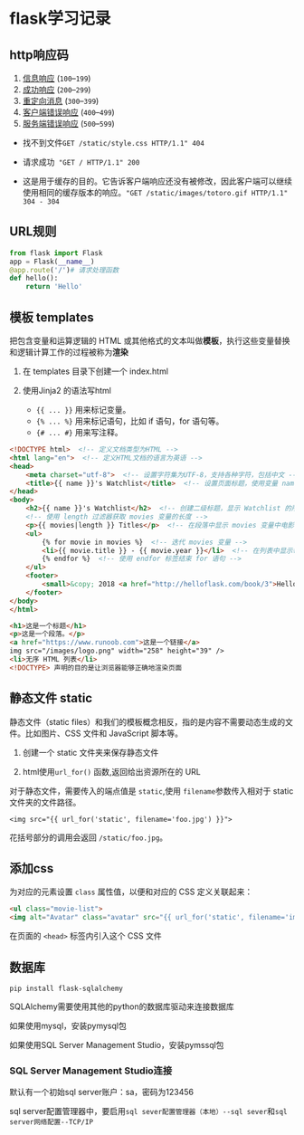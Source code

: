 # flask学习记录

## http响应码

1. [信息响应](https://developer.mozilla.org/zh-CN/docs/Web/HTTP/Status#信息响应) (`100`–`199`)
2. [成功响应](https://developer.mozilla.org/zh-CN/docs/Web/HTTP/Status#成功响应) (`200`–`299`)
3. [重定向消息](https://developer.mozilla.org/zh-CN/docs/Web/HTTP/Status#重定向消息) (`300`–`399`)
4. [客户端错误响应](https://developer.mozilla.org/zh-CN/docs/Web/HTTP/Status#客户端错误响应) (`400`–`499`)
5. [服务端错误响应](https://developer.mozilla.org/zh-CN/docs/Web/HTTP/Status#服务端错误响应) (`500`–`599`)

- 找不到文件`GET /static/style.css HTTP/1.1" 404 `

- 请求成功` "GET / HTTP/1.1" 200`
- 这是用于缓存的目的。它告诉客户端响应还没有被修改，因此客户端可以继续使用相同的缓存版本的响应。`"GET /static/images/totoro.gif HTTP/1.1" 304 -
  304`

## URL规则

```python
from flask import Flask
app = Flask(__name__)
@app.route('/')# 请求处理函数
def hello():
    return 'Hello'
```

## 模板 templates 

把包含变量和运算逻辑的 HTML 或其他格式的文本叫做**模板**，执行这些变量替换和逻辑计算工作的过程被称为**渲染**

1. 在 templates 目录下创建一个 index.html 

2. 使用Jinja2 的语法写html
   - `{{ ... }}` 用来标记变量。
   - `{% ... %}` 用来标记语句，比如 if 语句，for 语句等。
   - `{# ... #}` 用来写注释。

```html
<!DOCTYPE html>  <!-- 定义文档类型为HTML -->
<html lang="en">  <!-- 定义HTML文档的语言为英语 -->
<head>
    <meta charset="utf-8">  <!-- 设置字符集为UTF-8，支持各种字符，包括中文 -->
    <title>{{ name }}'s Watchlist</title>  <!-- 设置页面标题，使用变量 name 的值 -->
</head>
<body>
    <h2>{{ name }}'s Watchlist</h2>  <!-- 创建二级标题，显示 Watchlist 的所有者的名字 -->
    <!-- 使用 length 过滤器获取 movies 变量的长度 -->
    <p>{{ movies|length }} Titles</p>  <!-- 在段落中显示 movies 变量中电影的数量 -->
    <ul>
        {% for movie in movies %}  <!-- 迭代 movies 变量 -->
        <li>{{ movie.title }} - {{ movie.year }}</li>  <!-- 在列表中显示每部电影的标题和年份 -->
        {% endfor %}  <!-- 使用 endfor 标签结束 for 语句 -->
    </ul>
    <footer>
        <small>&copy; 2018 <a href="http://helloflask.com/book/3">HelloFlask</a></small>  <!-- 显示版权信息和链接到 HelloFlask 网站 -->
    </footer>
</body>
</html>
```

```html
<h1>这是一个标题</h1>
<p>这是一个段落。</p>
<a href="https://www.runoob.com">这是一个链接</a>
img src="/images/logo.png" width="258" height="39" />
<li>无序 HTML 列表</li>
<!DOCTYPE> 声明的目的是让浏览器能够正确地渲染页面
```

## 静态文件 static

静态文件（static files）和我们的模板概念相反，指的是内容不需要动态生成的文件。比如图片、CSS 文件和 JavaScript 脚本等。

1. 创建一个 static 文件夹来保存静态文件

2. html使用`url_for()` 函数,返回给出资源所在的 URL

对于静态文件，需要传入的端点值是 `static`,使用 `filename`参数传入相对于 static 文件夹的文件路径。

```
<img src="{{ url_for('static', filename='foo.jpg') }}">
```

花括号部分的调用会返回 `/static/foo.jpg`。

## 添加css

为对应的元素设置 `class` 属性值，以便和对应的 CSS 定义关联起来：

```html
<ul class="movie-list">
<img alt="Avatar" class="avatar" src="{{ url_for('static', filename='images/avatar.png') }}">
```

在页面的 `<head>` 标签内引入这个 CSS 文件

## 数据库

```pip
pip install flask-sqlalchemy
```

SQLAlchemy需要使用其他的python的数据库驱动来连接数据库

如果使用mysql，安装pymysql包

如果使用SQL Server Management Studio，安装pymssql包

### SQL Server Management Studio连接

默认有一个初始sql server账户：sa，密码为123456

sql server配置管理器中，要启用`sql sever配置管理器（本地）--sql sever`和`sql server网络配置--TCP/IP`
